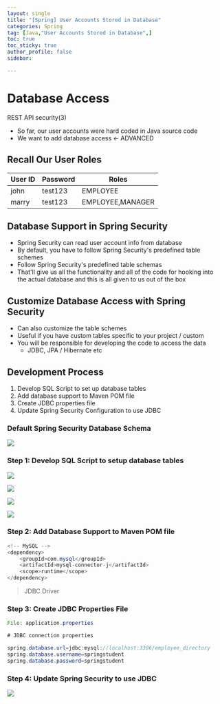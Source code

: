 ```yaml
---
layout: single
title: "[Spring] User Accounts Stored in Database"
categories: Spring
tag: [Java,"User Accounts Stored in Database",]
toc: true
toc_sticky: true
author_profile: false
sidebar:

---
```

# Database Access
REST API security(3)
- So far, our user accounts were hard coded in Java source code
- We want to add database access <- ADVANCED

## Recall Our User Roles


| User ID | Password | Roles    |
| ------- | -------- | -------- |
| john    | test123  | EMPLOYEE |
| marry   | test123  | EMPLOYEE,MANAGER         |

## Database Support in Spring Security
- Spring Security can read user account info from database
- By default, you have to follow Spring Security's predefined table schemes
- Follow Spring Security's predefined table schemas
- That'll give us all the functionality and all of the code for hooking into the actual database and this is all given to us out of the box

## Customize Database Access with Spring Security
- Can also customize the table schemes
- Useful if you have custom tables specific to your project / custom
- You will be responsible for developing the code to access the data
	- JDBC, JPA / Hibernate etc

## Development Process
1. Develop SQL Script to set up database tables
2. Add database support to Maven POM file
3. Create JDBC properties file
4. Update Spring Security Configuration to use JDBC

### Default Spring Security Database Schema

![](https://i.imgur.com/Nho9fuy.png)


### Step 1: Develop SQL Script to setup database tables

![](https://i.imgur.com/AU5kN0f.png)

![](https://i.imgur.com/ycjsOoD.png)

![](https://i.imgur.com/zjdEe32.png)

![](https://i.imgur.com/sYFDZtK.png)




### Step 2: Add Database Support to Maven POM file

```java
<!-- MySQL -->
<dependency>
	<groupId>com.mysql</groupId>
	<artifactId>mysql-connector-j</artifactId>
	<scope>runtime</scope>
</dependency>
```
>JDBC Driver


### Step 3: Create JDBC Properties File

```java
File: application.properties

# JDBC connection properties

spring.database.url=jdbc:mysql://localhost:3306/employee_directory
spring.database.username=springstudent
spring.database.password=springstudent
```

### Step 4: Update Spring Security to use JDBC

![](https://i.imgur.com/TrKtgKz.png)
